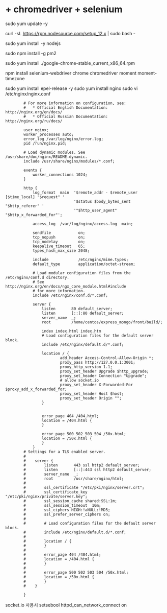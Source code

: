 # + chromedriver + selenium 

sudo yum update -y

curl -sL https://rpm.nodesource.com/setup_12.x | sudo bash -

sudo yum install -y nodejs

sudo npm install -g pm2

sudo yum install ./google-chrome-stable_current_x86_64.rpm

npm install selenium-webdriver chrome chromedriver moment moment-timezone 

sudo yum install epel-release -y
sudo yum install nginx
sudo vi /etc/nginx/nginx.conf



            # For more information on configuration, see:
            #   * Official English Documentation: http://nginx.org/en/docs/
            #   * Official Russian Documentation: http://nginx.org/ru/docs/

            user nginx;
            worker_processes auto;
            error_log /var/log/nginx/error.log;
            pid /run/nginx.pid;

            # Load dynamic modules. See /usr/share/doc/nginx/README.dynamic.
            include /usr/share/nginx/modules/*.conf;

            events {
                worker_connections 1024;
            }

            http {
                log_format  main  '$remote_addr - $remote_user [$time_local] "$request" '
                                  '$status $body_bytes_sent "$http_referer" '
                                  '"$http_user_agent" "$http_x_forwarded_for"';

                access_log  /var/log/nginx/access.log  main;

                sendfile            on;
                tcp_nopush          on;
                tcp_nodelay         on;
                keepalive_timeout   65;
                types_hash_max_size 2048;

                include             /etc/nginx/mime.types;
                default_type        application/octet-stream;

                # Load modular configuration files from the /etc/nginx/conf.d directory.
                # See http://nginx.org/en/docs/ngx_core_module.html#include
                # for more information.
                include /etc/nginx/conf.d/*.conf;

                server {
                    listen       80 default_server;
                    listen       [::]:80 default_server;
                    server_name  _;
                    root         /home/centos/express_mongo/front/build/;

                    index index.html index.htm
                    # Load configuration files for the default server block.
                    include /etc/nginx/default.d/*.conf;

                    location / {
                            add_header Access-Control-Allow-Origin *;
                            proxy_pass http://127.0.0.1:3001;
                            proxy_http_version 1.1;
                            proxy_set_header Upgrade $http_upgrade;
                            proxy_set_header Connection "Upgrade";
                            # allow socket.io
                            proxy_set_header X-Forwarded-For $proxy_add_x_forwarded_for;
                            proxy_set_header Host $host;
                            proxy_set_header Origin "";
                    }


                    error_page 404 /404.html;
                    location = /404.html {
                    }

                    error_page 500 502 503 504 /50x.html;
                    location = /50x.html {
                    }
                }
            # Settings for a TLS enabled server.
            #
            #    server {
            #        listen       443 ssl http2 default_server;
            #        listen       [::]:443 ssl http2 default_server;
            #        server_name  _;
            #        root         /usr/share/nginx/html;
            #
            #        ssl_certificate "/etc/pki/nginx/server.crt";
            #        ssl_certificate_key "/etc/pki/nginx/private/server.key";
            #        ssl_session_cache shared:SSL:1m;
            #        ssl_session_timeout  10m;
            #        ssl_ciphers HIGH:!aNULL:!MD5;
            #        ssl_prefer_server_ciphers on;
            #
            #        # Load configuration files for the default server block.
            #        include /etc/nginx/default.d/*.conf;
            #
            #        location / {
            #        }
            #
            #        error_page 404 /404.html;
            #        location = /404.html {
            #        }
            #
            #        error_page 500 502 503 504 /50x.html;
            #        location = /50x.html {
            #        }
            #    }

            }


socket.io 사용시
setsebool httpd_can_network_connect on

